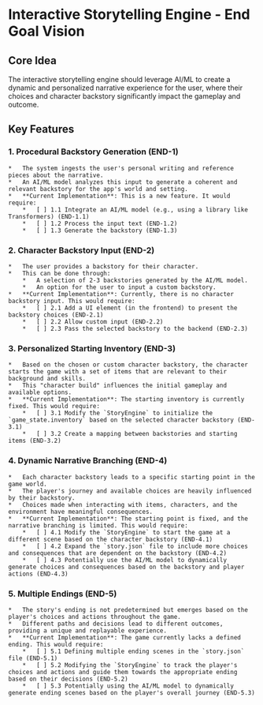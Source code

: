 # Interactive Storytelling Engine - End Goal Vision

## Core Idea

The interactive storytelling engine should leverage AI/ML to create a dynamic and personalized narrative experience for the user, where their choices and character backstory significantly impact the gameplay and outcome.

## Key Features

### 1. Procedural Backstory Generation (END-1)
    *   The system ingests the user's personal writing and reference pieces about the narrative.
    *   An AI/ML model analyzes this input to generate a coherent and relevant backstory for the app's world and setting.
    *   **Current Implementation**: This is a new feature. It would require:
        *   [ ] 1.1 Integrate an AI/ML model (e.g., using a library like Transformers) (END-1.1)
        *   [ ] 1.2 Process the input text (END-1.2)
        *   [ ] 1.3 Generate the backstory (END-1.3)

### 2. Character Backstory Input (END-2)
    *   The user provides a backstory for their character.
    *   This can be done through:
        *   A selection of 2-3 backstories generated by the AI/ML model.
        *   An option for the user to input a custom backstory.
    *   **Current Implementation**: Currently, there is no character backstory input. This would require:
        *   [ ] 2.1 Add a UI element (in the frontend) to present the backstory choices (END-2.1)
        *   [ ] 2.2 Allow custom input (END-2.2)
        *   [ ] 2.3 Pass the selected backstory to the backend (END-2.3)

### 3. Personalized Starting Inventory (END-3)
    *   Based on the chosen or custom character backstory, the character starts the game with a set of items that are relevant to their background and skills.
    *   This "character build" influences the initial gameplay and available options.
    *   **Current Implementation**: The starting inventory is currently fixed. This would require:
        *   [ ] 3.1 Modify the `StoryEngine` to initialize the `game_state.inventory` based on the selected character backstory (END-3.1)
        *   [ ] 3.2 Create a mapping between backstories and starting items (END-3.2)

### 4. Dynamic Narrative Branching (END-4)
    *   Each character backstory leads to a specific starting point in the game world.
    *   The player's journey and available choices are heavily influenced by their backstory.
    *   Choices made when interacting with items, characters, and the environment have meaningful consequences.
    *   **Current Implementation**: The starting point is fixed, and the narrative branching is limited. This would require:
        *   [ ] 4.1 Modify the `StoryEngine` to start the game at a different scene based on the character backstory (END-4.1)
        *   [ ] 4.2 Expand the `story.json` file to include more choices and consequences that are dependent on the backstory (END-4.2)
        *   [ ] 4.3 Potentially use the AI/ML model to dynamically generate choices and consequences based on the backstory and player actions (END-4.3)

### 5. Multiple Endings (END-5)
    *   The story's ending is not predetermined but emerges based on the player's choices and actions throughout the game.
    *   Different paths and decisions lead to different outcomes, providing a unique and replayable experience.
    *   **Current Implementation**: The game currently lacks a defined ending. This would require:
        *   [ ] 5.1 Defining multiple ending scenes in the `story.json` file (END-5.1)
        *   [ ] 5.2 Modifying the `StoryEngine` to track the player's choices and actions and guide them towards the appropriate ending based on their decisions (END-5.2)
        *   [ ] 5.3 Potentially using the AI/ML model to dynamically generate ending scenes based on the player's overall journey (END-5.3)
